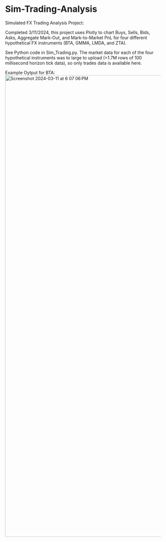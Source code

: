 # Sim-Trading-Analysis
Simulated FX Trading Analysis Project:

Completed 3/11/2024, this project uses Plotly to chart Buys, Sells, Bids, Asks, Aggregate Mark-Out, and Mark-to-Market PnL for four different hypothetical FX instruments (BTA, GMMA, LMDA, and ZTA).

See Python code in Sim_Trading.py. The market data for each of the four hypothetical instruments was to large to upload (>1.7M rows of 100 millisecond horizon tick data), so only trades data is available here.

Example Oytput for BTA:
<img width="1494" alt="Screenshot 2024-03-11 at 6 07 06 PM" src="https://github.com/benjoergens/Sim-Trading-Analysis/assets/59835387/13393726-7ed5-4eec-94db-0a70b2d5fcfd">
